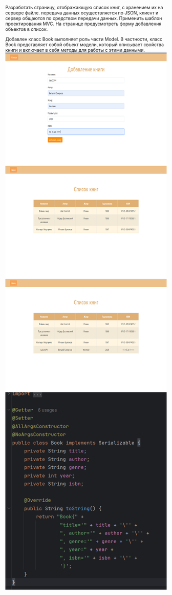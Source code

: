 Разработать страницу, отображающую список книг, с хранением их на сервере файле. передача данных осуществляется
по JSON, клиент и сервер общаются по средством передачи данных. Применить шаблон проектирования MVC. На странице 
предусмотреть форму добавления объектов в список.


Добавлен класс Book выполняет роль части Model. В частности, класс Book представляет собой объект модели, 
который описывает свойства книги и включает в себя методы для работы с этими данными.
<img src="Добавление.png" width="650" height="350">
<img src="Список1.png" width="650" height="350">
<img src="Список2.png" width="650" height="350">
<img src="Book.png">
